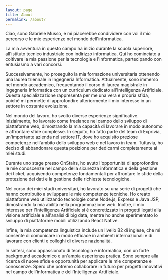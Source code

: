 ```yaml
---
layout: page
title: About
permalink: /about/
---
```


Ciao, sono Gabriele Musso, e mi piacerebbe condividere con voi il mio percorso e le mie esperienze nel mondo dell'informatica.

La mia avventura in questo campo ha inizio durante la scuola superiore, all'istituto tecnico industriale con indirizzo informatica. Qui ho cominciato a coltivare la mia passione per la tecnologia e l'informatica, partecipando con entusiasmo a vari concorsi.

Successivamente, ho proseguito la mia formazione universitaria ottenendo una laurea triennale in Ingegneria Informatica. Attualmente, sono immerso nel mondo accademico, frequentando il corso di laurea magistrale in Ingegneria Informatica con un curriculum dedicato all'Intelligenza Artificiale. Questa specializzazione rappresenta per me una vera e propria sfida, poiché mi permette di approfondire ulteriormente il mio interesse in un settore in costante evoluzione.

Nel mondo del lavoro, ho svolto diverse esperienze significative. Inizialmente, ho lavorato come freelance nel campo dello sviluppo di piattaforme web, dimostrando la mia capacità di lavorare in modo autonomo e affrontare sfide complesse. In seguito, ho fatto parte del team di Exprivia, un'importante azienda nel settore IT, dove ho acquisito preziose competenze nell'ambito dello sviluppo web e nel lavoro in team. Tuttavia, ho deciso di abbandonare questa posizione per dedicarmi completamente ai miei studi.

Durante uno stage presso OnStairs, ho avuto l'opportunità di approfondire le mie conoscenze nel campo della sicurezza informatica e della gestione dei ticket, acquisendo competenze fondamentali per affrontare le sfide della protezione dei dati e la gestione delle richieste tecnologiche.

Nel corso dei miei studi universitari, ho lavorato su una serie di progetti che hanno contribuito a sviluppare le mie competenze tecniche. Ho creato piattaforme web utilizzando tecnologie come Node.js, Express e Java JSP, dimostrando la mia abilità nella programmazione web. Inoltre, il mio interesse per l'Intelligenza Artificiale si è concretizzato in progetti legati alla visione artificiale e all'analisi di big data, mentre ho anche sperimentato lo sviluppo di piattaforme mobili utilizzando React Native.

Infine, la mia competenza linguistica include un livello B2 di inglese, che mi consente di comunicare in modo efficace in ambienti internazionali e di lavorare con clienti e colleghi di diverse nazionalità.

In sintesi, sono appassionato di tecnologia e informatica, con un forte background accademico e un'ampia esperienza pratica. Sono sempre alla ricerca di nuove sfide e opportunità per applicare le mie competenze e conoscenze. Spero che potremo collaborare in futuro per progetti innovativi nel campo dell'informatica e dell'Intelligenza Artificiale.